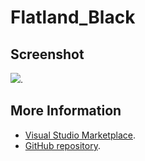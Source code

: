 # Flatland_Black



## Screenshot
![](https://raw.githubusercontent.com/gerane/VSCodeThemes/master/gerane.Theme-Flatland_Black/screenshot.png).


## More Information
* [Visual Studio Marketplace](https://marketplace.visualstudio.com/items/gerane.Theme-FlatlandBlack).
* [GitHub repository](https://github.com/gerane/VSCodeThemes).
